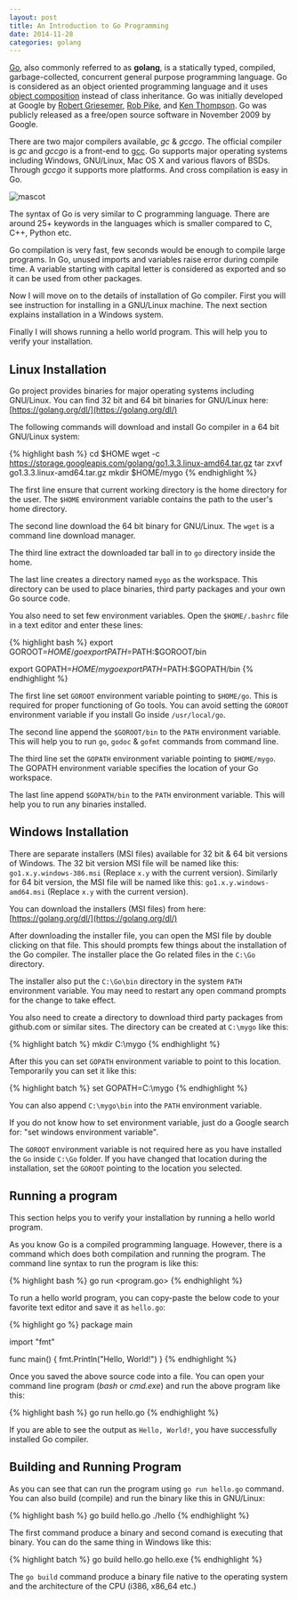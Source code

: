 ```yaml
---
layout: post
title: An Introduction to Go Programming
date: 2014-11-28
categories: golang
---
```


[Go], also commonly referred to as **golang**, is a statically typed,
compiled, garbage-collected, concurrent general purpose programming
language.  Go is considered as an object oriented programming language
and it uses [object composition] instead of class inheritance.  Go was
initially developed at Google by [Robert Griesemer], [Rob Pike], and
[Ken Thompson].  Go was publicly released as a free/open source
software in November 2009 by Google.

[Go]: http://golang.org
[object composition]: http://en.wikipedia.org/wiki/Composition_over_inheritance
[Robert Griesemer]: http://en.wikipedia.org/wiki/Robert_Griesemer
[Rob Pike]: http://en.wikipedia.org/wiki/Rob_Pike
[Ken Thompson]: http://en.wikipedia.org/wiki/Ken_Thompson

There are two major compilers available, *gc* & *gccgo*.  The official
compiler is *gc* and *gccgo* is a front-end to [gcc].  Go supports
major operating systems including Windows, GNU/Linux, Mac OS X and
various flavors of BSDs.  Through *gccgo* it supports more platforms.
And cross compilation is easy in Go.

[gcc]: https://gcc.gnu.org

![mascot](https://dl.dropboxusercontent.com/u/37164281/blog/golang-mascot.png)

The syntax of Go is very similar to C programming language.  There are
around 25+ keywords in the languages which is smaller compared to C,
C++, Python etc.

Go compilation is very fast, few seconds would be enough to compile
large programs.  In Go, unused imports and variables raise error
during compile time.  A variable starting with capital letter is
considered as exported and so it can be used from other packages.

Now I will move on to the details of installation of Go compiler.
First you will see instruction for installing in a GNU/Linux machine.
The next section explains installation in a Windows system.

Finally I will shows running a hello world program.  This will help
you to verify your installation.

## Linux Installation

Go project provides binaries for major operating systems including
GNU/Linux.  You can find 32 bit and 64 bit binaries for GNU/Linux
here: [https://golang.org/dl/](https://golang.org/dl/)

The following commands will download and install Go compiler in a
64 bit GNU/Linux system:

{% highlight bash %}
cd $HOME
wget -c https://storage.googleapis.com/golang/go1.3.3.linux-amd64.tar.gz
tar zxvf go1.3.3.linux-amd64.tar.gz
mkdir $HOME/mygo
{% endhighlight %}

The first line ensure that current working directory is the home
directory for the user.  The `$HOME` environment variable contains the
path to the user's home directory.

The second line download the 64 bit binary for GNU/Linux.  The `wget`
is a command line download manager.

The third line extract the downloaded tar ball in to `go` directory
inside the home.

The last line creates a directory named `mygo` as the workspace.  This
directory can be used to place binaries, third party packages and your
own Go source code.

You also need to set few environment variables.  Open the
`$HOME/.bashrc` file in a text editor and enter these lines:

{% highlight bash %}
export GOROOT=$HOME/go
export PATH=$PATH:$GOROOT/bin

export GOPATH=$HOME/mygo
export PATH=$PATH:$GOPATH/bin
{% endhighlight %}

The first line set `GOROOT` environment variable pointing to
`$HOME/go`.  This is required for proper functioning of Go tools.  You
can avoid setting the `GOROOT` environment variable if you install Go
inside `/usr/local/go`.

The second line append the `$GOROOT/bin` to the `PATH` environment
variable.  This will help you to run `go`, `godoc` & `gofmt` commands
from command line.

The third line set the `GOPATH` environment variable pointing to
`$HOME/mygo`.  The GOPATH environment variable specifies the location
of your Go workspace.

The last line append `$GOPATH/bin` to the `PATH` environment variable.
This will help you to run any binaries installed.


## Windows Installation

There are separate installers (MSI files) available for 32 bit & 64
bit versions of Windows.  The 32 bit version MSI file will be named
like this: ``go1.x.y.windows-386.msi`` (Replace `x.y` with the current
version).  Similarly for 64 bit version, the MSI file will be named
like this: ``go1.x.y.windows-amd64.msi`` (Replace `x.y` with the current
version).

You can download the installers (MSI files) from here:
[https://golang.org/dl/](https://golang.org/dl/)

After downloading the installer file, you can open the MSI file by
double clicking on that file.  This should prompts few things about
the installation of the Go compiler.  The installer place the
Go related files in the ``C:\Go`` directory.

The installer also put the ``C:\Go\bin`` directory in the system
`PATH` environment variable.  You may need to restart any open command
prompts for the change to take effect.

You also need to create a directory to download third party packages
from github.com or similar sites.  The directory can be created at
``C:\mygo`` like this:

{% highlight batch %}
mkdir C:\mygo
{% endhighlight %}

After this you can set `GOPATH` environment variable to point to this
location.  Temporarily you can set it like this:

{% highlight batch %}
set GOPATH=C:\mygo
{% endhighlight %}

You can also append ``C:\mygo\bin`` into the `PATH` environment
variable.

If you do not know how to set environment variable, just do a Google
search for: "set windows environment variable".

The `GOROOT` environment variable is not required here as you have
installed the `Go` inside `C:\Go` folder.  If you have changed that
location during the installation, set the `GOROOT` pointing to the
location you selected.


## Running a program

This section helps you to verify your installation by running a hello
world program.

As you know Go is a compiled programming language.  However, there is
a command which does both compilation and running the program.  The
command line syntax to run the program is like this:

{% highlight bash %}
go run <program.go>
{% endhighlight %}

To run a hello world program, you can copy-paste the below code to
your favorite text editor and save it as ``hello.go``:

{% highlight go %}
package main

import "fmt"

func main() {
     fmt.Println("Hello, World!")
}
{% endhighlight %}

Once you saved the above source code into a file.  You can open your
command line program (*bash* or *cmd.exe*) and run the above program like
this:

{% highlight bash %}
go run hello.go
{% endhighlight %}

If you are able to see the output as `Hello, World!`, you have
successfully installed Go compiler.

## Building and Running Program

As you can see that can run the program using `go run hello.go`
command.  You can also build (compile) and run the binary like this in
GNU/Linux:

{% highlight bash %}
go build hello.go
./hello
{% endhighlight %}

The first command produce a binary and second comand is executing that
binary.  You can do the same thing in Windows like this:

{% highlight batch %}
go build hello.go
hello.exe
{% endhighlight %}

The `go build` command produce a binary file native to the operating
system and the architecture of the CPU (i386, x86_64 etc.)
